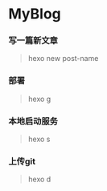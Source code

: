 # MyBlog

### 写一篇新文章
> hexo new post-name
### 部署
> hexo g
### 本地启动服务
> hexo s
### 上传git
> hexo d



